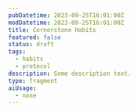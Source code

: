 ```yaml
---
pubDatetime: 2023-09-25T16:01:00Z
modDatetime: 2023-09-25T16:01:00Z
title: Cornerstone Habits
featured: false
status: draft
tags:
  - habits
  - protocol
description: Some description text.
type: fragment
aiUsage:
  - none
---
```

